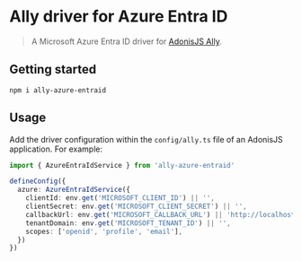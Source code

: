 # Ally driver for Azure Entra ID
> A Microsoft Azure Entra ID driver for [AdonisJS Ally](https://docs.adonisjs.com/guides/social-auth).


## Getting started

`npm i ally-azure-entraid`


## Usage
Add the driver configuration within the `config/ally.ts` file of an AdonisJS application. For example:

```ts
import { AzureEntraIdService } from 'ally-azure-entraid'

defineConfig({
  azure: AzureEntraIdService({
    clientId: env.get('MICROSOFT_CLIENT_ID') || '',
    clientSecret: env.get('MICROSOFT_CLIENT_SECRET') || '',
    callbackUrl: env.get('MICROSOFT_CALLBACK_URL') || 'http://localhost:3333/auth/azure/callback',
    tenantDomain: env.get('MICROSOFT_TENANT_ID') || '',
    scopes: ['openid', 'profile', 'email'],
  })
})
```
